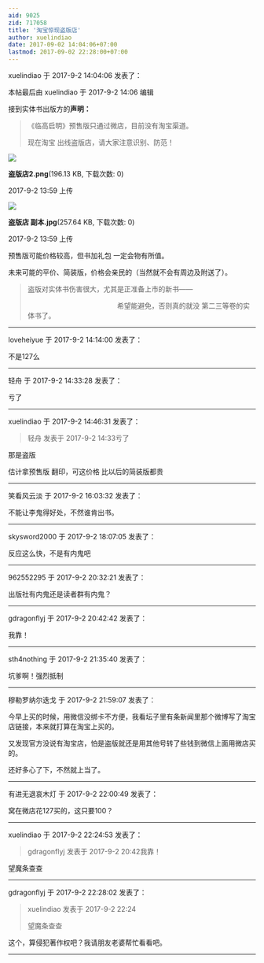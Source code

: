 ```yaml
---
aid: 9025
zid: 717058
title: '淘宝惊现盗版店'
author: xuelindiao
date: 2017-09-02 14:04:06+07:00
lastmod: 2017-09-02 22:28:00+07:00
---
```


xuelindiao 于 2017-9-2 14:04:06 发表了：

本帖最后由 xuelindiao 于 2017-9-2 14:06 编辑 

接到实体书出版方的**声明：**


> 
> 《临高启明》预售版只通过微店，目前没有淘宝渠道。
> 
> 现在淘宝 出线盗版店，请大家注意识别、防范！



![](https://cdn.jsdelivr.net/gh/lzjluzijie/beichao@main/img/135914zbe2e23su88bx9rz.png)



**盗版店2.png**(196.13 KB, 下载次数: 0)



2017-9-2 13:59 上传



![](https://cdn.jsdelivr.net/gh/lzjluzijie/beichao@main/img/135913gpeaxucvfvgy9ytq.jpg)



**盗版店 副本.jpg**(257.64 KB, 下载次数: 0)



2017-9-2 13:59 上传



预售版可能价格较高，但书加礼包 一定会物有所值。

未来可能的平价、简装版，价格会亲民的（当然就不会有周边及附送了）。


> 
> 盗版对实体书伤害很大，尤其是正准备上市的新书——
> 
> 　　　　　　　　　　　　　希望能避免，否则真的就没 第二三等卷的实体书了。

---------

loveheiyue 于 2017-9-2 14:14:00 发表了：

不是127么

---------

轻舟 于 2017-9-2 14:33:28 发表了：

亏了

---------

xuelindiao 于 2017-9-2 14:46:31 发表了：

> 轻舟 发表于 2017-9-2 14:33亏了



那是盗版

估计拿预售版 翻印，可这价格 比以后的简装版都贵

---------

笑看风云淡 于 2017-9-2 16:03:32 发表了：

不能让李鬼得好处，不然谁肯出书。

---------

skysword2000 于 2017-9-2 18:07:05 发表了：

反应这么快，不是有内鬼吧

---------

962552295 于 2017-9-2 20:32:21 发表了：

出版社有内鬼还是读者群有内鬼？

---------

gdragonflyj 于 2017-9-2 20:42:42 发表了：

我靠！

---------

sth4nothing 于 2017-9-2 21:35:40 发表了：

坑爹啊！强烈抵制

---------

穆勒罗纳尔迭戈 于 2017-9-2 21:59:07 发表了：

今早上买的时候，用微信没绑卡不方便，我看坛子里有条新闻里那个微博写了淘宝店链接，本来就打算在淘宝上买的。

又发现官方没说有淘宝店，怕是盗版就还是用其他号转了些钱到微信上面用微店买的。

还好多心了下，不然就上当了。

---------

有进无退哀木灯 于 2017-9-2 22:00:49 发表了：

窝在微店花127买的，这只要100？

---------

xuelindiao 于 2017-9-2 22:24:53 发表了：

> gdragonflyj 发表于 2017-9-2 20:42我靠！



望魔条查查

---------

gdragonflyj 于 2017-9-2 22:28:02 发表了：

> xuelindiao 发表于 2017-9-2 22:24
> 
> 望魔条查查



这个，算侵犯著作权吧？我请朋友老婆帮忙看看吧。

---------

